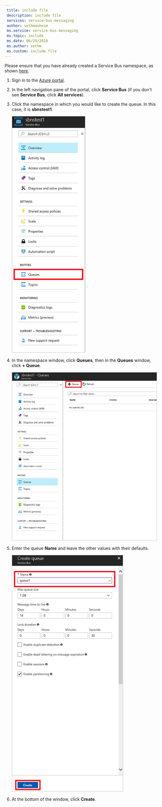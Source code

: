 ```yaml
---
 title: include file
 description: include file
 services: service-bus-messaging
 author: sethmanheim
 ms.service: service-bus-messaging
 ms.topic: include
 ms.date: 06/29/2018
 ms.author: sethm
 ms.custom: include file
---
```


Please ensure that you have already created a Service Bus namespace, as shown [here][namespace-how-to].

1. Sign in to the [Azure portal][azure-portal].
2. In the left navigation pane of the portal, click **Service Bus** (if you don't see **Service Bus**, click **All services**).
3. Click the namespace in which you would like to create the queue. In this case, it is **sbnstest1**.
   
    ![Create a queue][createqueue1]
4. In the namespace window, click **Queues**, then in the **Queues** window, click **+ Queue**.
   
    ![Select Queues][createqueue2]
5. Enter the queue **Name** and leave the other values with their defaults.
   
    ![Select New][createqueue3]
6. At the bottom of the window, click **Create**.

[createqueue1]: ./media/service-bus-create-queue-portal/create-queue1.png
[createqueue2]: ./media/service-bus-create-queue-portal/create-queue2.png
[createqueue3]: ./media/service-bus-create-queue-portal/create-queue3.png

[namespace-how-to]: ../articles/service-bus-messaging/service-bus-create-namespace-portal.md
[azure-portal]: https://portal.azure.com
